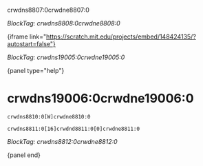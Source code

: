 crwdns8807:0crwdne8807:0

*BlockTag: crwdns8808:0crwdne8808:0*

{iframe link="https://scratch.mit.edu/projects/embed/148424135/?autostart=false"}

*BlockTag: crwdns19005:0crwdne19005:0*

{panel type="help"}

# crwdns19006:0crwdne19006:0

<pre><code class="scratch:split:random">crwdns8810:0[W]crwdne8810:0
</code></pre>

<pre><code class="scratch:split:random">crwdns8811:0[16]crwdnd8811:0[0]crwdne8811:0
</code></pre>

*BlockTag: crwdns8812:0crwdne8812:0*

{panel end}